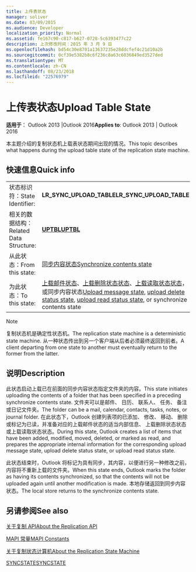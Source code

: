 ```yaml
---
title: 上传表状态
manager: soliver
ms.date: 03/09/2015
ms.audience: Developer
localization_priority: Normal
ms.assetid: fe167c90-c817-b627-0728-5c6393477c22
description: 上次修改时间：2015 年 3 月 9 日
ms.openlocfilehash: bd54c30e8701a13637235e28ddcfef4c21d10a2b
ms.sourcegitcommit: 0cf39e5382b8c6f236c8a63c6036849ed3527ded
ms.translationtype: MT
ms.contentlocale: zh-CN
ms.lasthandoff: 08/23/2018
ms.locfileid: "22576979"
---
```

# <a name="upload-table-state"></a><span data-ttu-id="c5746-103">上传表状态</span><span class="sxs-lookup"><span data-stu-id="c5746-103">Upload Table State</span></span>

  
  
<span data-ttu-id="c5746-104">**适用于**： Outlook 2013 |Outlook 2016</span><span class="sxs-lookup"><span data-stu-id="c5746-104">**Applies to**: Outlook 2013 | Outlook 2016</span></span> 
  
 <span data-ttu-id="c5746-105">本主题介绍的复制状态机上载表状态期间出现的情况。</span><span class="sxs-lookup"><span data-stu-id="c5746-105">This topic describes what happens during the upload table state of the replication state machine.</span></span> 
  
## <a name="quick-info"></a><span data-ttu-id="c5746-106">快速信息</span><span class="sxs-lookup"><span data-stu-id="c5746-106">Quick info</span></span>

|||
|:-----|:-----|
|<span data-ttu-id="c5746-107">状态标识符：</span><span class="sxs-lookup"><span data-stu-id="c5746-107">State Identifier:</span></span>  <br/> |<span data-ttu-id="c5746-108">**LR_SYNC_UPLOAD_TABLE**</span><span class="sxs-lookup"><span data-stu-id="c5746-108">**LR_SYNC_UPLOAD_TABLE**</span></span> <br/> |
|<span data-ttu-id="c5746-109">相关的数据结构：</span><span class="sxs-lookup"><span data-stu-id="c5746-109">Related Data Structure:</span></span>  <br/> |<span data-ttu-id="c5746-110">**[UPTBL](uptbl.md)**</span><span class="sxs-lookup"><span data-stu-id="c5746-110">**[UPTBL](uptbl.md)**</span></span> <br/> |
|<span data-ttu-id="c5746-111">从此状态：</span><span class="sxs-lookup"><span data-stu-id="c5746-111">From this state:</span></span>  <br/> |[<span data-ttu-id="c5746-112">同步内容状态</span><span class="sxs-lookup"><span data-stu-id="c5746-112">Synchronize contents state</span></span>](synchronize-contents-state.md) <br/> |
|<span data-ttu-id="c5746-113">为此状态：</span><span class="sxs-lookup"><span data-stu-id="c5746-113">To this state:</span></span>  <br/> |<span data-ttu-id="c5746-114">[上载邮件状态](upload-message-state.md)、[上载删除状态状态](upload-delete-status-state.md)、[上载读取状态状态](upload-read-status-state.md)，或同步内容状态</span><span class="sxs-lookup"><span data-stu-id="c5746-114">[Upload message state](upload-message-state.md), [upload delete status state](upload-delete-status-state.md), [upload read status state](upload-read-status-state.md), or synchronize contents state</span></span>  <br/> |
   
> [!NOTE]
> <span data-ttu-id="c5746-115">复制状态机是确定性状态机。</span><span class="sxs-lookup"><span data-stu-id="c5746-115">The replication state machine is a deterministic state machine.</span></span> <span data-ttu-id="c5746-116">从一种状态传出到另一个客户端从后者必须最终返回到前者。</span><span class="sxs-lookup"><span data-stu-id="c5746-116">A client departing from one state to another must eventually return to the former from the latter.</span></span> 
  
## <a name="description"></a><span data-ttu-id="c5746-117">说明</span><span class="sxs-lookup"><span data-stu-id="c5746-117">Description</span></span>

<span data-ttu-id="c5746-118">此状态启动上载已在前面的同步内容状态指定文件夹的内容。</span><span class="sxs-lookup"><span data-stu-id="c5746-118">This state initiates uploading the contents of a folder that has been specified in a preceding synchronize contents state.</span></span> <span data-ttu-id="c5746-119">文件夹可以是邮件、 日历、 联系人、 任务、 备注或日记文件夹。</span><span class="sxs-lookup"><span data-stu-id="c5746-119">The folder can be a mail, calendar, contacts, tasks, notes, or journal folder.</span></span> <span data-ttu-id="c5746-120">在此状态下，Outlook 创建列表项的已添加、 修改、 移动、 删除或标记为已读，并准备对应的上载邮件状态的适当内部信息、 上载删除状态状态或上载读取状态状态。</span><span class="sxs-lookup"><span data-stu-id="c5746-120">During this state, Outlook creates a list of items that have been added, modified, moved, deleted, or marked as read, and prepares the appropriate internal information for the corresponding upload message state, upload delete status state, or upload read status state.</span></span>
  
<span data-ttu-id="c5746-121">此状态结束时，Outlook 将标记为具有同步，其内容，以便进行另一种修改之前，内容将不重新上载的文件夹。</span><span class="sxs-lookup"><span data-stu-id="c5746-121">When this state ends, Outlook marks the folder as having its contents synchronized, so that the contents will not be uploaded again until another modification is made.</span></span> <span data-ttu-id="c5746-122">本地存储返回到同步内容状态。</span><span class="sxs-lookup"><span data-stu-id="c5746-122">The local store returns to the synchronize contents state.</span></span>
  
## <a name="see-also"></a><span data-ttu-id="c5746-123">另请参阅</span><span class="sxs-lookup"><span data-stu-id="c5746-123">See also</span></span>



[<span data-ttu-id="c5746-124">关于复制 API</span><span class="sxs-lookup"><span data-stu-id="c5746-124">About the Replication API</span></span>](about-the-replication-api.md)
  
[<span data-ttu-id="c5746-125">MAPI 常量</span><span class="sxs-lookup"><span data-stu-id="c5746-125">MAPI Constants</span></span>](mapi-constants.md)
  
[<span data-ttu-id="c5746-126">关于复制状态计算机</span><span class="sxs-lookup"><span data-stu-id="c5746-126">About the Replication State Machine</span></span>](about-the-replication-state-machine.md)
  
[<span data-ttu-id="c5746-127">SYNCSTATE</span><span class="sxs-lookup"><span data-stu-id="c5746-127">SYNCSTATE</span></span>](syncstate.md)

